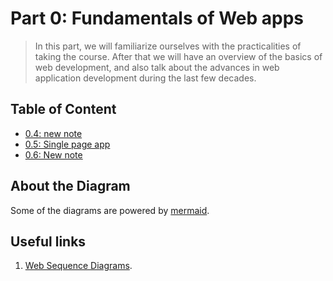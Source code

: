 # Part 0: Fundamentals of Web apps

> In this part, we will familiarize ourselves with the practicalities of taking the course. After that we will have an overview of the basics of web development, and also talk about the advances in web application development during the last few decades.

## Table of Content

- [0.4: new note](./0.4/0.4.png)
- [0.5: Single page app](./0.5/0.5.png)
- [0.6: New note](./0.6/0.6.png)

## About the Diagram

Some of the diagrams are powered by [mermaid](https://github.com/mermaid-js/mermaid).

## Useful links

1. [Web Sequence Diagrams](https://www.websequencediagrams.com/).
